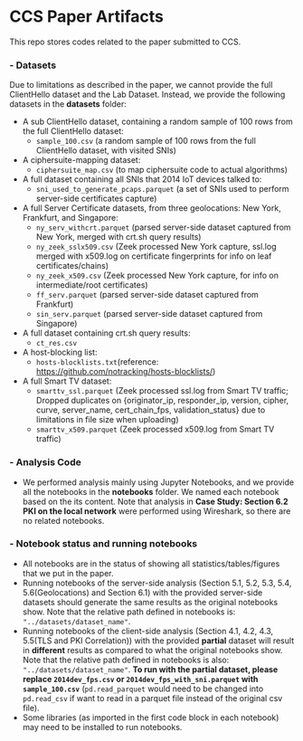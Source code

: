 # CCS Paper Artifacts
This repo stores codes related to the paper submitted to CCS. 

### - Datasets
Due to limitations as described in the paper, we cannot provide the full ClientHello dataset and the Lab Dataset. Instead, we provide the following datasets in the **datasets** folder:
  - A sub ClientHello dataset, containing a random sample of 100 rows from the full ClientHello dataset:
      - ```sample_100.csv``` (a random sample of 100 rows from the full ClientHello dataset, with visited SNIs)
  - A ciphersuite-mapping dataset: 
      - ```ciphersuite_map.csv``` (to map ciphersuite code to actual algorithms)
  - A full dataset containing all SNIs that 2014 IoT devices talked to: 
      - ```sni_used_to_generate_pcaps.parquet``` (a set of SNIs used to perform server-side certificates capture)
  - A full Server Certificate datasets, from three geolocations: New York, Frankfurt, and Singapore:
      - ```ny_serv_withcrt.parquet``` (parsed server-side dataset captured from New York, merged with crt.sh query results)
      - ```ny_zeek_sslx509.csv``` (Zeek processed New York capture, ssl.log merged with x509.log on certificate fingerprints for info on leaf certificates/chains)
      - ```ny_zeek_x509.csv``` (Zeek processed New York capture, for info on intermediate/root certificates)
      - ```ff_serv.parquet``` (parsed server-side dataset captured from Frankfurt)
      - ```sin_serv.parquet``` (parsed server-side dataset captured from Singapore)
  - A full dataset containing crt.sh query results: 
      - ```ct_res.csv```
  - A host-blocking list: 
      - ```hosts-blocklists.txt```(reference: https://github.com/notracking/hosts-blocklists/)
  - A full Smart TV dataset:
      - ```smarttv_ssl.parquet``` (Zeek processed ssl.log from Smart TV traffic; Dropped duplicates on {originator_ip, responder_ip, version, cipher, curve, server_name, cert_chain_fps, validation_status} due to limitations in file size when uploading)
      - ```smarttv_x509.parquet``` (Zeek processed x509.log from Smart TV traffic)
 
### - Analysis Code
  - We performed analysis mainly using Jupyter Notebooks, and we provide all the notebooks in the **notebooks** folder. We named each notebook based on the its content. Note that analysis in **Case Study: Section 6.2 PKI on the local network** were performed using Wireshark, so there are no related notebooks. 

### - Notebook status and running notebooks
  - All notebooks are in the status of showing all statistics/tables/figures that we put in the paper.
  - Running notebooks of the server-side analysis (Section 5.1, 5.2, 5.3, 5.4, 5.6(Geolocations) and Section 6.1) with the provided server-side datasets should generate the same results as the original notebooks show. Note that the relative path defined in notebooks is: ```"../datasets/dataset_name"```.
  - Running notebooks of the client-side analysis (Section 4.1, 4.2, 4.3, 5.5(TLS and PKI Correlation)) with the provided **partial** dataset will result in **different** results as compared to what the original notebooks show. Note that the relative path defined in notebooks is also: ```"../datasets/dataset_name"```. **To run with the partial dataset, please replace ```2014dev_fps.csv``` or ```2014dev_fps_with_sni.parquet``` with ```sample_100.csv```** (```pd.read_parquet``` would need to be changed into ```pd.read_csv``` if want to read in a parquet file instead of the original csv file).
  - Some libraries (as imported in the first code block in each notebook) may need to be installed to run notebooks. 
